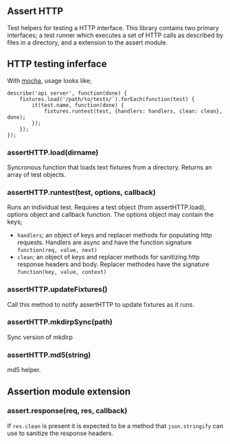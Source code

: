 Assert HTTP
-----------

Test helpers for testing a HTTP interface. This library contains two primary interfaces; a test runner which executes a set of HTTP calls as described by files in a directory, and a extension to the assert module.

## HTTP testing inferface

With [mocha](http://visionmedia.github.io/mocha/), usage looks like;

```
describe('api server', function(done) {
    fixtures.load('/path/to/tests/`).forEach(function(test) {
        it(test.name, function(done) {
            fixtures.runtest(test, {handlers: handlers, clean: clean}, done);
        });
    });
});
```

### assertHTTP.load(dirname)

Syncronous function that loads text fixtures from a directory. Returns an array of test objects.

### assertHTTP.runtest(test, options, callback)

Runs an individual test. Requires a test object (from assertHTTP.load), options object and callback function. The options object may contain the keys;

* `handlers`; an object of keys and replacer methods for populating http requests. Handlers are async and have the function signature `function(req, value, next)`
* `clean`; an object of keys and replacer methods for sanitizing http response headers and body. Replacer methodes have the signature `function(key, value, context)`

### assertHTTP.updateFixtures()

Call this method to notify assertHTTP to update fixtures as it runs.

### assertHTTP.mkdirpSync(path)

Sync version of mkdirp

### assertHTTP.md5(string)

md5 helper.

## Assertion module extension

### assert.response(req, res, callback)

If `res.clean` is present it is expected to be a method that `json.stringify` can use to sanitize the response headers.
